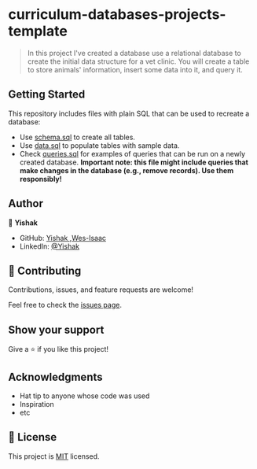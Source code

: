 # curriculum-databases-projects-template

> In this project I've created a database use a relational database to create the initial data structure for a vet clinic. You will create a table to store animals' information, insert some data into it, and query it.


## Getting Started

This repository includes files with plain SQL that can be used to recreate a database:

- Use [schema.sql](./schema.sql) to create all tables.
- Use [data.sql](./data.sql) to populate tables with sample data.
- Check [queries.sql](./queries.sql) for examples of queries that can be run on a newly created database. **Important note: this file might include queries that make changes in the database (e.g., remove records). Use them responsibly!**


## Author


👤 **Yishak**

- GitHub: [Yishak ,Wes-Isaac](https://github.com/Wes-Isaac)
- LinkedIn: [@Yishak](https://www.linkedin.com/in/yishak-wesego-b404851a7/)


## 🤝 Contributing

Contributions, issues, and feature requests are welcome!

Feel free to check the [issues page](https://github.com/Wes-Isaac/vet-clinic/issues/new).

## Show your support

Give a ⭐️ if you like this project!

## Acknowledgments

- Hat tip to anyone whose code was used
- Inspiration
- etc

## 📝 License

This project is [MIT](./MIT.md) licensed.
